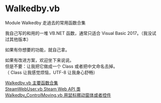 # Walkedby.vb
Module Walkedby 走過去的常用函数合集

我自己写的和用的一堆 VB.NET 函数，通常只适合 Visual Basic 2017。（我没试过其他版本）  

如果有你想要的功能，就自己拿。  

如果有改进方案，欢迎坐下来说说。    
但是不要：让我把它做成一个 Class 或者把中文命名去掉。   
（ Class 让我感觉烦恼，UTF-8 让我身心舒畅）    

[Walkedby.vb 主要函数合集](https://github.com/gordonwalkedby/Walkedby.vb/blob/master/Walkedby/Walkedby.vb)  
[SteamWebUser.vb Steam Web API 类](https://github.com/gordonwalkedby/Walkedby.vb/blob/master/Walkedby/SteamWebUser.vb)  
[Walkedby_ControlMoving.vb 用鼠标挪动窗体或者控件](https://github.com/gordonwalkedby/Walkedby.vb/blob/master/Walkedby/Walkedby_ControlMoving.vb)

